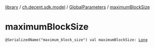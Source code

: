 [library](../../index.md) / [ch.decent.sdk.model](../index.md) / [GlobalParameters](index.md) / [maximumBlockSize](./maximum-block-size.md)

# maximumBlockSize

`@SerializedName("maximum_block_size") val maximumBlockSize: `[`Long`](https://kotlinlang.org/api/latest/jvm/stdlib/kotlin/-long/index.html)